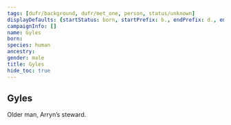 ```yaml
---
tags: [dufr/background, dufr/met_one, person, status/unknown]
displayDefaults: {startStatus: born, startPrefix: b., endPrefix: d., endStatus: died}
campaignInfo: []
name: Gyles
born:
species: human
ancestry:
gender: male
title: Gyles
hide_toc: true
---
```

## Gyles

Older man, Arryn’s steward. 